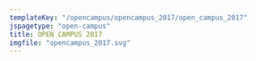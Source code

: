 ```yaml
---
templateKey: "/opencampus/opencampus_2017/open_campus_2017"
jspagetype: "open-campus"
title: OPEN CAMPUS 2017
imgfile: "opencampus_2017.svg"
---
```

